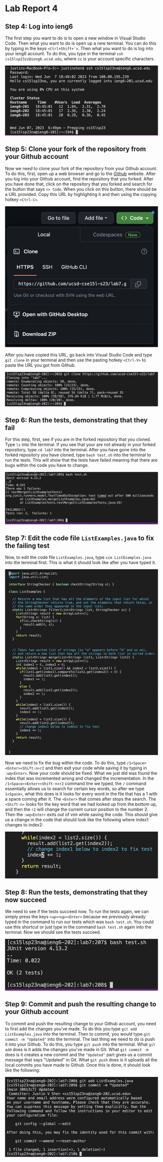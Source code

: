 # Lab Report 4
## Step 4: Log into ieng6
The first step you want to do is to open a new window in Visual Studio Code. Then what you want to do is open up a new terminal. You can do this by typing in the keys ```<Ctrl+Shift+`>```. Then what you want to do is log into your ieng6 account. To do this, you type in the terminal ```ssh cs15lsp23zz@ieng6.ucsd.edu```, where ```zz``` is your account specific characters.

![Image](Step4.jpg)

## Step 5: Clone your fork of the repository from your Github account
Now we need to clone your fork of the repository from your Github account. To do this, first, open up a web browser and go to the [Github](https://github.com/) website. After you log into your Github account, find the repository that you forked. After you have done that, click on the repository that you forked and search for the button that says ```<> Code```. When you click on this button, there should be a URL provided. Copy this URL by highlighting it and then using the copying hotkey ```<Ctrl-C>```.

![Image](Clone.jpg)

After you have copied this URL, go back into Visual Studio Code and type ```git clone``` in your terminal and then use the pasting hotkey ```<Ctrl-V>``` to paste the URL you got from Github.

![Image](Clone1.jpg)

## Step 6: Run the tests, demonstrating that they fail
For this step, first, see if you are in the forked repository that you cloned. Type ```ls``` into the terminal. If you see that your are not already in your forked repository, type ```cd lab7``` into the terminal. After you have gone into the forked repository you have cloned, type ```bash test.sh``` into the terminal to run the tests. This will show that the tests have failed meaning that there are bugs within the code you have to change. 

![Image](Failure.jpg)

## Step 7: Edit the code file ```ListExamples.java``` to fix the failing test
Now, to edit the code file ```ListExamples.java```, type ```vim ListExamples.java``` into the terminal first. This is what it should look like after you have typed it.

![Image](Vim.jpg)

Now we need to fix the bug within the code. To do this, type ```/1<Space><Enter><Shift-n>r2``` and then exit your code while saving it by typing in ```:wq<Enter>```. Now your code should be fixed. What we just did was found the index that was incremented wrong and changed the incrementation. In the ```/1<Space><Enter><Shift-n>r2``` command line we typed, the ```/``` command essentially allows us to search for certain key words, so after we type ```1<Space>```, what this does is it looks for every word in the file that has a 1 with a space coming after it. The ```<Enter>``` that comes after stops the search. The ```<Shift-n>``` looks for the key word that we had looked up from the bottom up, and then the ```r2``` will change the current cursor position to the number 2. Then the ```:wq<Enter>``` exits out of vim while saving the code. This should give us a change in the code that should look like the following where index1 changes to index2:

![Image](IndexChange.jpg)

## Step 8: Run the tests, demonstrating that they now succeed
We need to see if the tests succeed now. To run the tests again, we can simply press the keys ```<up><up><Enter>``` because we previously already typed in the command to run our tests which was ```bash test.sh```. You could use this shortcut or just type in the command ```bash test.sh``` again into the terminal. Now we should see the tests succeed.

![Image](Lab4Success.jpg)

## Step 9: Commit and push the resulting change to your Github account
To commit and push the resulting change to your Github account, you need to first add the changes you've made. To do this you type ```git add ListExamples.java``` into the terminal. Then to commit, you would type ```git commit -m "Updated"``` into the terminal. The last thing we need to do is push it into your Github. To do this, you type ```git push``` into the terminal. What ```git add``` does is it adds the changes you've made in Git. What ```git commit -m``` does is it creates a new commit and the ```"Updated"``` part gives us a commit message that says "Updated" in Git. What ```git push``` does is it uploads all the local commits you have made to Github. Once this is done, it should look like the following:

![Image](CommitAndPush.jpg)
